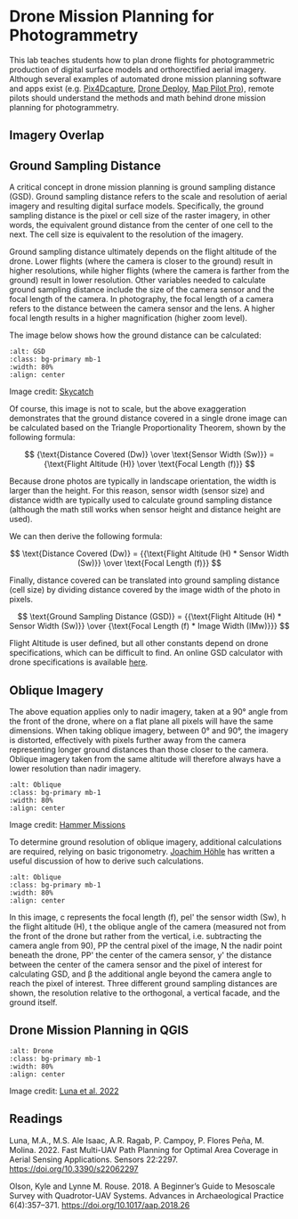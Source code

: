 # Drone Mission Planning for Photogrammetry

This lab teaches students how to plan drone flights for photogrammetric production of 
digital surface models and orthorectified aerial imagery. Although several examples of
automated drone mission planning software and apps exist (e.g. [Pix4Dcapture](https://www.pix4d.com/product/pix4dcapture/), [Drone Deploy](https://www.dronedeploy.com/), [Map Pilot Pro](https://www.mapsmadeeasy.com/map_pilot/)), remote pilots should understand the methods and math
behind drone mission planning for photogrammetry.

## Imagery Overlap

## Ground Sampling Distance

A critical concept in drone mission planning is ground sampling distance (GSD). Ground sampling distance
refers to the scale and resolution of aerial imagery and resulting digital surface models. Specifically,
the ground sampling distance is the pixel or cell size of the raster imagery, in other words, the equivalent ground distance from the center of one cell to the next. The cell size is equivalent to the resolution of the imagery.

Ground sampling distance ultimately depends on the flight altitude of the drone. Lower flights (where the camera is closer to the ground) result in higher resolutions, while higher flights (where the camera is farther from the ground) result in lower resolution. Other variables needed to calculate ground sampling distance include the size of the camera sensor and the focal length of the camera. In photography, the focal length of a camera refers to the distance between the camera sensor and the lens. A higher focal length results in a higher magnification (higher zoom level).

The image below shows how the ground distance can be calculated:

```{image} /images/gsd.png
:alt: GSD
:class: bg-primary mb-1
:width: 80%
:align: center
```
Image credit: [Skycatch](https://support.skycatch.com/hc/en-us/articles/12586674429843-FAQ-What-is-Ground-Sampling-Distance-GSD-in-Photogrammetry-)

Of course, this image is not to scale, but the above exaggeration demonstrates that the ground distance covered in a single drone image can be calculated based on the Triangle Proportionality Theorem, shown by the following formula:

$$
{\text{Distance Covered (Dw)} \over \text{Sensor Width (Sw)}} = {\text{Flight Altitude (H)} \over \text{Focal Length (f)}}
$$

Because drone photos are typically in landscape orientation, the width is larger than the height. For this reason, sensor width (sensor size) and distance width are typically used to calculate ground sampling distance (although the math still works when sensor height and distance height are used).

We can then derive the following formula:

$$
\text{Distance Covered (Dw)} = {{\text{Flight Altitude (H) * Sensor Width (Sw)}} \over \text{Focal Length (f)}}
$$

Finally, distance covered can be translated into ground sampling distance (cell size) by dividing distance covered
by the image width of the photo in pixels.

$$
\text{Ground Sampling Distance (GSD)} = {{\text{Flight Altitude (H) * Sensor Width (Sw)}} \over {\text{Focal Length (f) * Image Width (IMw)}}}
$$

Flight Altitude is user defined, but all other constants depend on drone specifications, which can be difficult to find. An online GSD calculator with drone specifications is available [here](https://www.handalselaras.com/calculator/).

## Oblique Imagery

The above equation applies only to nadir imagery, taken at a 90° angle from the front of the drone, where on a flat plane all pixels will have the same dimensions. When taking oblique imagery, between 0° and 90°, the imagery is distorted, effectively with pixels further away from the camera representing longer ground distances than those closer to the camera. Oblique imagery taken from the same altitude will therefore always have a lower resolution than nadir imagery.

```{image} /images/obliquepixels.png
:alt: Oblique
:class: bg-primary mb-1
:width: 80%
:align: center
```

Image credit: [Hammer Missions](https://www.hammermissions.com/post/oblique-images-3d-drone-mapping#:~:text=So%20Why%20Do%20Obliques%20Matter,more%20data%20to%20your%20model.)

To determine ground resolution of oblique imagery, additional calculations are required, relying on basic trigonometry. [Joachim Höhle](https://isprs-archives.copernicus.org/articles/XL-5-W2/349/2013/) has written a useful discussion of how to derive such calculations.

```{image} /images/obliquegsd.png
:alt: Oblique
:class: bg-primary mb-1
:width: 80%
:align: center
```

In this image, c represents the focal length (f), pel' the sensor width (Sw), h the flight altitude (H), t the oblique angle of the camera (measured not from the front of the drone but rather from the vertical, i.e. subtracting the camera angle from 90), PP the central pixel of the image, N the nadir point beneath the drone, PP' the center of the camera sensor, y' the distance between the center of the camera sensor and the pixel of interest for calculating GSD, and β the additional angle beyond the camera angle to reach the pixel of interest. Three different ground sampling distances are shown, the resolution relative to the orthogonal, a vertical facade, and the ground itself. 

## Drone Mission Planning in QGIS

```{image} /images/footprint.JPG
:alt: Drone
:class: bg-primary mb-1
:width: 80%
:align: center
```
Image credit: [Luna et al. 2022](https://www.mdpi.com/1424-8220/22/6/2297)



## Readings

Luna, M.A., M.S. Ale Isaac, A.R. Ragab, P. Campoy, P. Flores Peña, M. Molina. 2022. 
Fast Multi-UAV Path Planning for Optimal Area Coverage in Aerial Sensing 
Applications. Sensors 22:2297. <https://doi.org/10.3390/s22062297>

Olson, Kyle and Lynne M. Rouse. 2018. A Beginner’s Guide to Mesoscale Survey with 
Quadrotor-UAV Systems. Advances in Archaeological Practice 6(4):357–371. 
<https://doi.org/10.1017/aap.2018.26>
